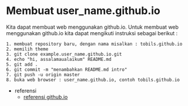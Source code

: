 # Membuat user_name.github.io

Kita dapat membuat web menggunakan github.io. Untuk membuat web menggunakan github.io kita dapat mengikuti instruksi sebagai berikut :

	1. membuat repository baru, dengan nama misalkan : tobils.github.io
	2. memilih theme
	3. git clone example.user_name.github.io.git
	4. echo "hi, assalamaualaikum" README.md
	5. git add .
	6. git commit -m "menambahkan README.md intro"
	7. git push -u origin master
	8. buka web browser : user_name.github.io, contoh tobils.github.io

- referensi
   - [referensi github.io](https://guides.github.com/)
